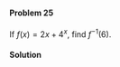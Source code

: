 <div class="alert alert-warning" role="alert">
<h4 class="alert-heading">Problem 25</h4>

If $f(x) = 2x + 4^x$, find $f^{-1}(6)$.

</div>

<div class="alert alert-success" role="alert">
<h4 class="alert-heading">Solution</h4>



</div>

